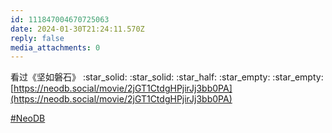 ```yaml
---
id: 111847004670725063
date: 2024-01-30T21:24:11.570Z
reply: false
media_attachments: 0
---
```


看过《坚如磐石》 :star_solid: :star_solid: :star_half: :star_empty: :star_empty:   
[https://neodb.social/movie/2jGT1CtdgHPjirJj3bb0PA](https://neodb.social/movie/2jGT1CtdgHPjirJj3bb0PA)

[#NeoDB](https://e5n.cc/tags/NeoDB)


